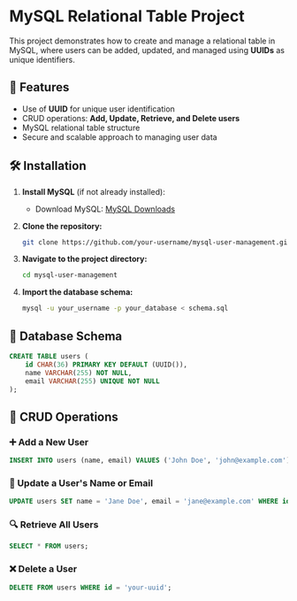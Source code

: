 # MySQL Relational Table Project

This project demonstrates how to create and manage a relational table in MySQL, where users can be added, updated, and managed using **UUIDs** as unique identifiers.

## 🚀 Features
- Use of **UUID** for unique user identification
- CRUD operations: **Add, Update, Retrieve, and Delete users**
- MySQL relational table structure
- Secure and scalable approach to managing user data

## 🛠️ Installation

1. **Install MySQL** (if not already installed):
   - Download MySQL: [MySQL Downloads](https://dev.mysql.com/downloads/)
   
2. **Clone the repository:**
   ```sh
   git clone https://github.com/your-username/mysql-user-management.git
   ```

3. **Navigate to the project directory:**
   ```sh
   cd mysql-user-management
   ```

4. **Import the database schema:**
   ```sh
   mysql -u your_username -p your_database < schema.sql
   ```

## 📌 Database Schema

```sql
CREATE TABLE users (
    id CHAR(36) PRIMARY KEY DEFAULT (UUID()),
    name VARCHAR(255) NOT NULL,
    email VARCHAR(255) UNIQUE NOT NULL
);
```

## 🔧 CRUD Operations

### ➕ Add a New User
```sql
INSERT INTO users (name, email) VALUES ('John Doe', 'john@example.com');
```

### 📝 Update a User's Name or Email
```sql
UPDATE users SET name = 'Jane Doe', email = 'jane@example.com' WHERE id = 'your-uuid';
```

### 🔍 Retrieve All Users
```sql
SELECT * FROM users;
```

### ❌ Delete a User
```sql
DELETE FROM users WHERE id = 'your-uuid';

